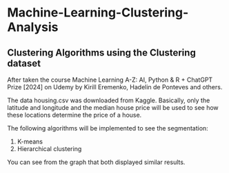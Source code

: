 # Machine-Learning-Clustering-Analysis
## Clustering Algorithms using the Clustering dataset
After taken the course Machine Learning A-Z: AI, Python & R + ChatGPT Prize [2024] on Udemy by Kirill Eremenko, Hadelin de Ponteves and others.

The data housing.csv was downloaded from Kaggle.
Basically, only the latitude and longitude and the median house price will be used to see how these locations determine the price of a house.

The following algorithms will be implemented to see the segmentation:
1. K-means
2. Hierarchical clustering

You can see from the graph that both displayed similar results.